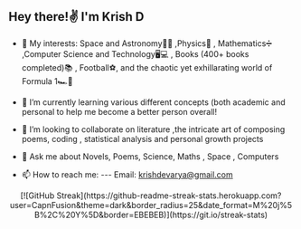 ## Hey there!✌ I'm Krish D ##

- 🔭 My interests: Space and Astronomy🌌🚀 ,Physics🔭 , Mathematics➗ ,Computer Science and Technology🖥💻 , Books (400+ books completed)📚 , Football⚽, and the chaotic yet exhillarating world of Formula 1🏎🏁

- 🌱 I’m currently learning various different concepts (both academic and personal to help me become a better person overall!

- 👯 I’m looking to collaborate on literature ,the intricate art of composing poems, coding , statistical analysis and personal growth projects

- 💬 Ask me about Novels, Poems, Science, Maths , Space , Computers

- 📫 How to reach me: --- Email: krishdevarya@gmail.com

<div align="center">
[![GitHub Streak](https://github-readme-streak-stats.herokuapp.com?user=CapnFusion&theme=dark&border_radius=25&date_format=M%20j%5B%2C%20Y%5D&border=EBEBEB)](https://git.io/streak-stats)
</div>
<!--
**CapnFusion/CapnFusion** is a ✨ _special_ ✨ repository because its `README.md` (this file) appears on your GitHub profile.

Here are some ideas to get you started:


-->
